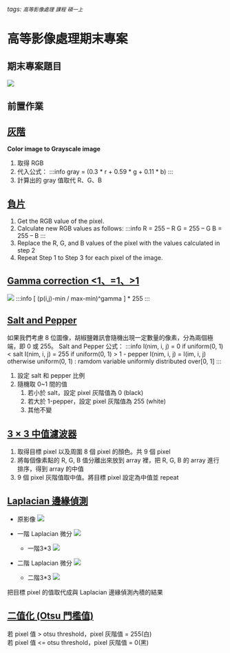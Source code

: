 ###### tags: `高等影像處理` `課程` `碩一上`
# 高等影像處理期末專案

## 期末專案題目
![](https://i.imgur.com/OAnONgD.png)


## 前置作業

## [灰階](https://medium.com/javarevisited/converting-rgb-image-to-the-grayscale-image-in-java-9e1edc5bd6e7)
**Color image to Grayscale image**

1. 取得 RGB
3. 代入公式：
    :::info 
    gray = (0.3 * r + 0.59 * g + 0.11 * b)
    :::
5. 計算出的 gray 值取代 R、G、B

## [負片](https://www.geeksforgeeks.org/image-processing-in-java-colored-image-to-negative-image-conversion/?ref=lbp)
1. Get the RGB value of the pixel.
2. Calculate new RGB values as follows:
    :::info 
    R = 255 – R
    G = 255 – G
    B = 255 – B
    :::
3. Replace the R, G, and B values of the pixel with the values calculated in step 2
4. Repeat Step 1 to Step 3 for each pixel of the image.

## [Gamma correction <1、=1、>1](https://drive.google.com/file/d/1x54pkPdmo8aGKWwPlEEgvSgSzNuEPjGD/view?usp=sharing)
![](https://i.imgur.com/yLpsPvg.png)
:::info
[ (p(i,j)-min / max-min)^gamma ] * 255
:::

## [Salt and Pepper](https://www.cnblogs.com/oomusou/archive/2006/12/21/598795.html)
如果我們考慮 8 位圖像，胡椒鹽雜訊會隨機出現一定數量的像素，分為兩個極端，即 0 或 255。
Salt and Pepper 公式：
:::info 
I(nim, i, j) = 0 if uniform(0, 1) < salt
I(nim, i, j) = 255 if uniform(0, 1) > 1 - pepper
I(nim, i, j) = I(im, i, j) otherwise
uniform(0, 1) : ramdom variable uniformly distributed over[0, 1]
:::

1. 設定 salt 和 pepper 比例
2. 隨機取 0~1 間的值
    1. 若小於 salt，設定 pixel 灰階值為 0 (black)
    2. 若大於 1-pepper，設定 pixel 灰階值為 255 (white)
    3. 其他不變

## [3 × 3 中值濾波器](https://github.com/praserocking/MedianFilter/blob/master/MedianFilter.java)
1. 取得目標 pixel 以及周圍 8 個 pixel 的顏色。共 9 個 pixel
2. 將每個像素點的 R, G, B 值分離出來放到 array 裡，把 R, G, B 的 array 進行排序，得到 array 的中值
3. 9 個 pixel 灰階值取中值。將目標 pixel 設定為中值並 repeat

## [Laplacian 邊緣偵測](https://introcs.cs.princeton.edu/java/31datatype/LaplaceFilter.java.html)
-  原影像
    ![](https://i.imgur.com/SsUi9xB.png)
    
-  一階 Laplacian 微分
    ![](https://i.imgur.com/xe3llhj.png)
    -  一階3*3
        ![](https://i.imgur.com/LjsGoKn.png)

-  二階 Laplacian 微分
    ![](https://i.imgur.com/qiPKsow.png)
    -  二階3*3
        ![](https://i.imgur.com/Y83lkSm.png)

把目標 pixel 的值取代成與 Laplacian 邊緣偵測內積的結果

## [二值化 (Otsu 門檻值)](https://developer.aliyun.com/article/47939)
若 pixel 值 > otsu threshold，pixel 灰階值 = 255(白) <br>
若 pixel 值 <= otsu threshold，pixel 灰階值 = 0(黑)

